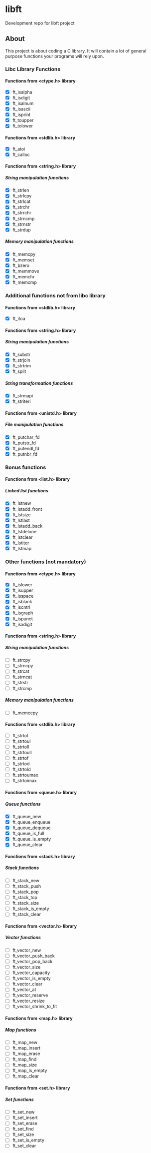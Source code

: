 # libft
Development repo for libft project
## About
This project is about coding a C library.
It will contain a lot of general purpose functions your programs will rely upon.
### Libc Library Functions
#### Functions from <ctype.h> library
- [x] ft_isalpha
- [x] ft_isdigit
- [x] ft_isalnum
- [x] ft_isascii
- [x] ft_isprint
- [x] ft_toupper
- [x] ft_tolower
#### Functions from <stdlib.h> library
- [x] ft_atoi
- [x] ft_calloc
#### Functions from <string.h> library
##### String manipulation functions
- [x] ft_strlen
- [x] ft_strlcpy
- [x] ft_strlcat
- [x] ft_strchr
- [x] ft_strrchr
- [x] ft_strncmp
- [x] ft_strnstr
- [x] ft_strdup
##### Memory manipulation functions
- [x] ft_memcpy
- [x] ft_memset
- [x] ft_bzero
- [x] ft_memmove
- [x] ft_memchr
- [x] ft_memcmp
### Additional functions not from libc library
#### Functions from <stdlib.h> library
- [x] ft_itoa
#### Functions from <string.h> library
##### String manipulation functions
- [x] ft_substr
- [x] ft_strjoin
- [x] ft_strtrim
- [x] ft_split
##### String transformation functions
- [x] ft_strmapi
- [x] ft_striteri
#### Functions from <unistd.h> library
##### File manipulation functions
- [x] ft_putchar_fd
- [x] ft_putstr_fd
- [x] ft_putendl_fd
- [x] ft_putnbr_fd
### Bonus functions
#### Functions from <list.h> library
##### Linked list functions
- [x] ft_lstnew
- [x] ft_lstadd_front
- [x] ft_lstsize
- [x] ft_lstlast
- [x] ft_lstadd_back
- [x] ft_lstdelone
- [x] ft_lstclear
- [x] ft_lstiter
- [x] ft_lstmap
### Other functions (not mandatory)
#### Functions from <ctype.h> library
- [x] ft_islower
- [x] ft_isupper
- [x] ft_isspace
- [x] ft_isblank
- [x] ft_iscntrl
- [x] ft_isgraph
- [x] ft_ispunct
- [x] ft_isxdigit
#### Functions from <string.h> library
##### String manipulation functions
- [ ] ft_strcpy
- [ ] ft_strncpy
- [ ] ft_strcat
- [ ] ft_strncat
- [ ] ft_strstr
- [ ] ft_strcmp
##### Memory manipulation functions
- [ ] ft_memccpy
#### Functions from <stdlib.h> library
- [ ] ft_strtol
- [ ] ft_strtoul
- [ ] ft_strtoll
- [ ] ft_strtoull
- [ ] ft_strtof
- [ ] ft_strtod
- [ ] ft_strtold
- [ ] ft_strtoumax
- [ ] ft_strtoimax
#### Functions from <queue.h> library
##### Queue functions
- [x] ft_queue_new
- [x] ft_queue_enqueue
- [x] ft_queue_dequeue
- [x] ft_queue_is_full
- [x] ft_queue_is_empty
- [x] ft_queue_clear
#### Functions from <stack.h> library
##### Stack functions
- [ ] ft_stack_new
- [ ] ft_stack_push
- [ ] ft_stack_pop
- [ ] ft_stack_top
- [ ] ft_stack_size
- [ ] ft_stack_is_empty
- [ ] ft_stack_clear
#### Functions from <vector.h> library
##### Vector functions
- [ ] ft_vector_new
- [ ] ft_vector_push_back
- [ ] ft_vector_pop_back
- [ ] ft_vector_size
- [ ] ft_vector_capacity
- [ ] ft_vector_is_empty
- [ ] ft_vector_clear
- [ ] ft_vector_at
- [ ] ft_vector_reserve
- [ ] ft_vector_resize
- [ ] ft_vector_shrink_to_fit
#### Functions from <map.h> library
##### Map functions
- [ ] ft_map_new
- [ ] ft_map_insert
- [ ] ft_map_erase
- [ ] ft_map_find
- [ ] ft_map_size
- [ ] ft_map_is_empty
- [ ] ft_map_clear
#### Functions from <set.h> library
##### Set functions
- [ ] ft_set_new
- [ ] ft_set_insert
- [ ] ft_set_erase
- [ ] ft_set_find
- [ ] ft_set_size
- [ ] ft_set_is_empty
- [ ] ft_set_clear
